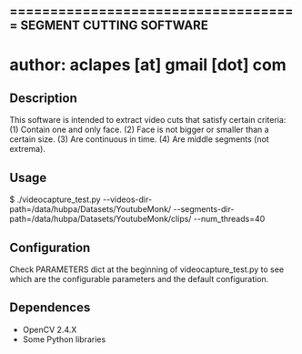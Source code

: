 ====================================
SEGMENT CUTTING SOFTWARE
---
author: aclapes [at] gmail [dot] com
====================================

Description
-----------
This software is intended to extract video cuts that satisfy certain criteria:
(1) Contain one and only face.
(2) Face is not bigger or smaller than a certain size.
(3) Are continuous in time.
(4) Are middle segments (not extrema).


Usage
-----
$ ./videocapture_test.py
    --videos-dir-path=/data/hubpa/Datasets/YoutubeMonk/
    --segments-dir-path=/data/hubpa/Datasets/YoutubeMonk/clips/
    --num_threads=40


Configuration
-------------
Check PARAMETERS dict at the beginning of videocapture_test.py to see
which are the configurable parameters and the default configuration.


Dependences
-----------
- OpenCV 2.4.X
- Some Python libraries
